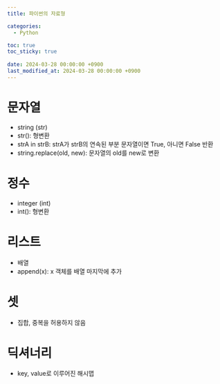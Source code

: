 ```yaml
---
title: 파이썬의 자료형

categories:
  - Python

toc: true
toc_sticky: true
 
date: 2024-03-28 00:00:00 +0900
last_modified_at: 2024-03-28 00:00:00 +0900
---
```

# 문자열
- string (str)
- str(): 형변환
- strA in strB: strA가 strB의 연속된 부분 문자열이면 True, 아니면 False 반환
- string.replace(old, new): 문자열의 old를 new로 변환

# 정수
- integer (int)
- int(): 형변환

# 리스트
- 배열
- append(x): x 객체를 배열 마지막에 추가

# 셋
- 집합, 중복을 허용하지 않음

# 딕셔너리
- key, value로 이루어진 해시맵